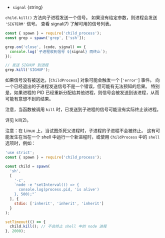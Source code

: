 <!-- YAML
added: v0.1.90
-->

* `signal` {string}

`child.kill()` 方法向子进程发送一个信号。
如果没有给定参数，则进程会发送 `'SIGTERM'` 信号。
查看 signal(7) 了解可用的信号列表。

```js
const { spawn } = require('child_process');
const grep = spawn('grep', ['ssh']);

grep.on('close', (code, signal) => {
  console.log(`子进程收到信号 ${signal} 而终止`);
});

// 发送 SIGHUP 到进程
grep.kill('SIGHUP');
```

如果信号没有被送达，[`ChildProcess`] 对象可能会触发一个 [`'error'`] 事件。
向一个已经退出的子进程发送信号不是一个错误，但可能有无法预知的后果。
特别是，如果进程的 PID 已经重新分配给其他进程，则信号会被发送到该进程，从而可能有意想不到的结果。

注意，当函数被调用 `kill` 时，已发送到子进程的信号可能没有实际终止该进程。

详见 kill(2)。

注意：在 Linux 上，当试图杀死父进程时，子进程的子进程不会被终止。
这有可能发生在当在一个 shell 中运行一个新进程时，或使用 `ChildProcess` 中的 `shell` 选项时，例如：

```js
'use strict';
const { spawn } = require('child_process');

const child = spawn(
  'sh',
  [
    '-c',
    `node -e "setInterval(() => {
      console.log(process.pid, 'is alive')
    }, 500);"`
  ], {
    stdio: ['inherit', 'inherit', 'inherit']
  }
);

setTimeout(() => {
  child.kill(); // 不会终止 shell 中的 node 进程
}, 2000);
```


